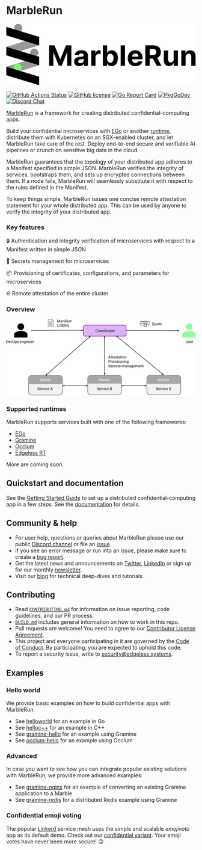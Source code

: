 # MarbleRun

![logo](assets/marblerun-logo.svg)

[![GitHub Actions Status][github-actions-badge]][github-actions]
[![GitHub license][license-badge]](LICENSE)
[![Go Report Card][go-report-card-badge]][go-report-card]
[![PkgGoDev][go-pkg-badge]][go-pkg]
[![Discord Chat][discord-badge]][discord]

[MarbleRun][marblerunsh] is a framework for creating distributed confidential-computing apps.

Build your confidential microservices with [EGo][ego] or another [runtime](#supported-runtimes), distribute them with Kubernetes on an SGX-enabled cluster, and let MarbleRun take care of the rest. Deploy end-to-end secure and verifiable AI pipelines or crunch on sensitive big data in the cloud.

MarbleRun guarantees that the topology of your distributed app adheres to a Manifest specified in simple JSON. MarbleRun verifies the integrity of services, bootstraps them, and sets up encrypted connections between them. If a node fails, MarbleRun will seamlessly substitute it with respect to the rules defined in the Manifest.

To keep things simple, MarbleRun issues one concise remote attestation statement for your whole distributed app. This can be used by anyone to verify the integrity of your distributed app.

### Key features

:lock: Authentication and integrity verification of microservices with respect to a Manifest written in simple JSON

:key: Secrets management for microservices

:package: Provisioning of certificates, configurations, and parameters for microservices

:globe_with_meridians: Remote attestation of the entire cluster

### Overview

<img src="assets/overview.svg" alt="overview" width="600"/>

### Supported runtimes
MarbleRun supports services built with one of the following frameworks:
* [EGo][ego]
* [Gramine][gramine]
* [Occlum][occlum]
* [Edgeless RT][edgelessrt]

More are coming soon.

## Quickstart and documentation

See the [Getting Started Guide][getting-started] to set up a distributed confidential-computing app in a few steps.
See the [documentation][docs] for details.

## Community & help

* For user help, questions or queries about MarbleRun please use our public [Discord channel](https://discord.com/invite/rH8QTH56JN) or file an [issue](https://github.com/edgelesssys/marblerun/issues).
* If you see an error message or run into an issue, please make sure to create a [bug report](https://github.com/edgelesssys/marblerun/issues).
* Get the latest news and announcements on [Twitter](https://twitter.com/EdgelessSystems), [LinkedIn](https://www.linkedin.com/company/edgeless-systems/) or sign up for our monthly [newsletter](http://eepurl.com/hmjo3H).
* Visit our [blog](https://blog.edgeless.systems/) for technical deep-dives and tutorials.

## Contributing

* Read [`CONTRIBUTING.md`](CONTRIBUTING.md) for information on issue reporting, code guidelines, and our PR process.
* [`BUILD.md`](BUILD.md) includes general information on how to work in this repo.
* Pull requests are welcome! You need to agree to our [Contributor License Agreement](https://cla-assistant.io/edgelesssys/marblerun).
* This project and everyone participating in it are governed by the [Code of Conduct](/CODE_OF_CONDUCT.md). By participating, you are expected to uphold this code.
* To report a security issue, write to security@edgeless.systems.

## Examples

### Hello world

We provide basic examples on how to build confidential apps with MarbleRun:

* See [helloworld](samples/helloworld) for an example in Go
* See [helloc++](samples/helloc++) for an example in C++
* See [gramine-hello](samples/gramine-hello) for an example using Gramine
* See [occlum-hello](samples/occlum-hello) for an example using Occlum

### Advanced

In case you want to see how you can integrate popular existing solutions with MarbleRun, we provide more advanced examples:

* See [gramine-nginx](samples/gramine-nginx) for an example of converting an existing Gramine application to a Marble
* See [gramine-redis](samples/gramine-redis) for a distributed Redis example using Gramine

### Confidential emoji voting

The popular [Linkerd][linkerd] service mesh uses the simple and scalable *emojivoto* app as its default demo. Check out our [confidential variant][emojivoto]. Your emoji votes have never been more secure! 😉

<!-- refs -->
[docs]: https://docs.edgeless.systems/marblerun/
[edgelessrt]: https://github.com/edgelesssys/edgelessrt
[ego]: https://github.com/edgelesssys/ego
[emojivoto]: https://github.com/edgelesssys/emojivoto
[getting-started]: https://docs.edgeless.systems/marblerun/#/getting-started/quickstart
[github-actions]: https://github.com/edgelesssys/marblerun/actions
[github-actions-badge]: https://github.com/edgelesssys/marblerun/workflows/Unit%20Tests/badge.svg
[go-pkg]: https://pkg.go.dev/github.com/edgelesssys/marblerun
[go-pkg-badge]: https://pkg.go.dev/badge/github.com/edgelesssys/marblerun
[go-report-card]: https://goreportcard.com/report/github.com/edgelesssys/marblerun
[go-report-card-badge]: https://goreportcard.com/badge/github.com/edgelesssys/marblerun
[gramine]: https://github.com/gramineproject/gramine
[license-badge]: https://img.shields.io/github/license/edgelesssys/marblerun
[linkerd]: https://linkerd.io
[marblerunsh]: https://marblerun.sh
[occlum]: https://github.com/occlum/occlum
[sgx-lkl]: https://github.com/lsds/sgx-lkl
[slack]: https://join.slack.com/t/confidentialcloud/shared_invite/zt-ix8nzzr6-vVNb6IM76Ab8z9a_5NMJnQ
[twitter]: https://twitter.com/EdgelessSystems
[discord]: https://discord.gg/rH8QTH56JN
[discord-badge]: https://img.shields.io/badge/chat-on%20Discord-blue
